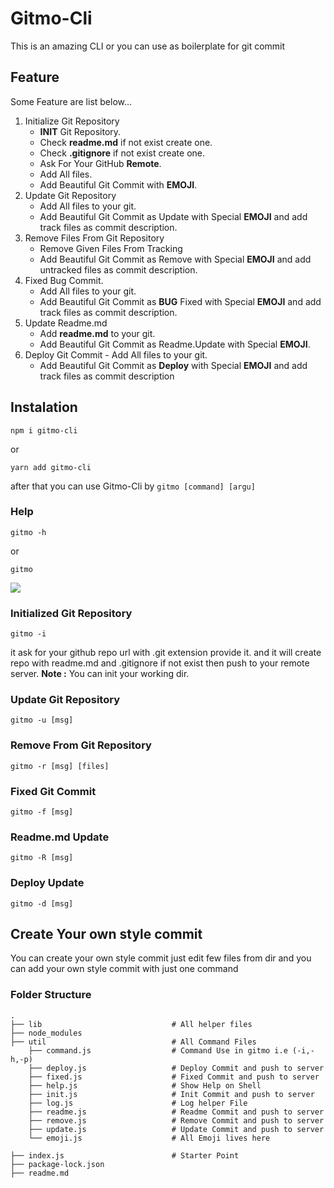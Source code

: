 # Gitmo-Cli

This is an amazing CLI or you can use as boilerplate for git commit

## Feature

Some Feature are list below...

1. Initialize Git Repository
   - **INIT** Git Repository.
   - Check **readme.md** if not exist create one.
   - Check **.gitignore** if not exist create one.
   - Ask For Your GitHub **Remote**.
   - Add All files.
   - Add Beautiful Git Commit with **EMOJI**.
2. Update Git Repository
   - Add All files to your git.
   - Add Beautiful Git Commit as Update with Special **EMOJI** and add track files as commit description.
3. Remove Files From Git Repository
   - Remove Given Files From Tracking
   - Add Beautiful Git Commit as Remove with Special **EMOJI** and add untracked files as commit description.
4. Fixed Bug Commit.
   - Add All files to your git.
   - Add Beautiful Git Commit as **BUG** Fixed with Special **EMOJI** and add track files as commit description.
5. Update Readme.md
   - Add **readme.md** to your git.
   - Add Beautiful Git Commit as Readme.Update with Special **EMOJI**.
6. Deploy Git Commit - Add All files to your git.
   - Add Beautiful Git Commit as **Deploy** with Special **EMOJI** and add track files as commit description

## Instalation

```
npm i gitmo-cli
```

or

```
yarn add gitmo-cli
```

after that you can use Gitmo-Cli by `gitmo [command] [argu]`

### Help

```
gitmo -h
```

or

```
gitmo
```

![](https://i.imgur.com/mZmPWhO.png)

### Initialized Git Repository

```
gitmo -i
```

it ask for your github repo url with .git extension provide it. and it will create repo with readme.md and .gitignore if not exist then push to your remote server.
**Note :** You can init your working dir.

### Update Git Repository

```
gitmo -u [msg]
```

### Remove From Git Repository

```
gitmo -r [msg] [files]
```

### Fixed Git Commit

```
gitmo -f [msg]
```

### Readme.md Update

```
gitmo -R [msg]
```

### Deploy Update

```
gitmo -d [msg]
```

## Create Your own style commit

You can create your own style commit just edit few files from dir and you can add your own style commit with just one command

### Folder Structure

    .
    ├── lib                             # All helper files
    ├── node_modules
    ├── util                            # All Command Files
        ├── command.js                  # Command Use in gitmo i.e (-i,-h,-p)
        ├── deploy.js                   # Deploy Commit and push to server
        ├── fixed.js                    # Fixed Commit and push to server
        ├── help.js                     # Show Help on Shell
        ├── init.js                     # Init Commit and push to server
        ├── log.js                      # Log helper File
        ├── readme.js                   # Readme Commit and push to server
        ├── remove.js                   # Remove Commit and push to server
        ├── update.js                   # Update Commit and push to server
        └── emoji.js                    # All Emoji lives here

    ├── index.js                        # Starter Point
    ├── package-lock.json
    ├── readme.md
